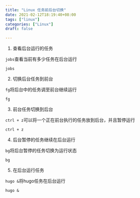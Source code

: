 ```yaml
---
title: "Linux 任务前后台切换"
date: 2021-02-12T18:19:40+08:00
tags: ["linux"]
categories: ["Linux"]
draft: false

---
```


1. 查看后台运行的任务

`jobs`查看当前有多少任务在后台运行

```shell
jobs
```

2. 切换后台任务到前台

`fg`将后台中的任务调至前台继续运行

```shell
fg
```

3. 前台任务切换到后台

`ctrl + z`可以将一个正在前台执行的任务放到后台，并且暂停运行

```shell
ctrl + z
```

4. 后台暂停的任务继续在后台运行

`bg`将后台暂停的任务切换为运行状态

```shell
bg
```

5. 在后台运行任务

`hugo &`将hugo任务在后台运行

```shell
hugo &
```

